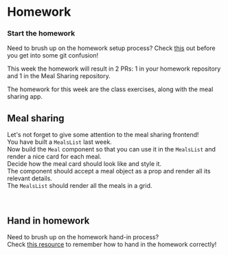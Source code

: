 # Homework

### Start the homework

Need to brush up on the homework setup process? Check [this](https://github.com/HackYourFuture-CPH/Git/blob/main/homework_hand_in.md) out before you get into some git confusion!

This week the homework will result in 2 PRs: 1 in your homework repository and 1 in the Meal Sharing repository.

The homework for this week are the class exercises, along with the meal sharing app.

## Meal sharing

Let's not forget to give some attention to the meal sharing frontend!  
You have built a `MealsList` last week.  
Now build the `Meal` component so that you can use it in the `MealsList` and render a nice card for each meal.  
Decide how the meal card should look like and style it.  
The component should accept a meal object as a prop and render all its relevant details.  
The `MealsList` should render all the meals in a grid. 

<br/>

## Hand in homework

Need to brush up on the homework hand-in process?<br/>
Check [this resource](https://github.com/HackYourFuture-CPH/Git/blob/main/homework_hand_in.md) to remember how to hand in the homework correctly!
